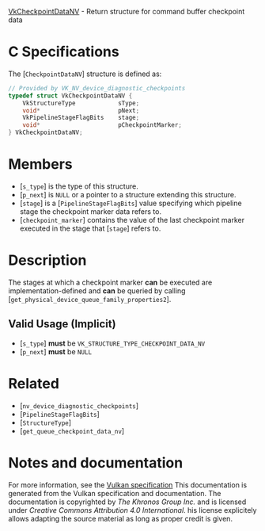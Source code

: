 [VkCheckpointDataNV](https://www.khronos.org/registry/vulkan/specs/1.3-extensions/man/html/VkCheckpointDataNV.html) - Return structure for command buffer checkpoint data

# C Specifications
The [`CheckpointDataNV`] structure is defined as:
```c
// Provided by VK_NV_device_diagnostic_checkpoints
typedef struct VkCheckpointDataNV {
    VkStructureType            sType;
    void*                      pNext;
    VkPipelineStageFlagBits    stage;
    void*                      pCheckpointMarker;
} VkCheckpointDataNV;
```

# Members
- [`s_type`] is the type of this structure.
- [`p_next`] is `NULL` or a pointer to a structure extending this structure.
- [`stage`] is a [`PipelineStageFlagBits`] value specifying which pipeline stage the checkpoint marker data refers to.
- [`checkpoint_marker`] contains the value of the last checkpoint marker executed in the stage that [`stage`] refers to.

# Description
The stages at which a checkpoint marker  **can**  be executed are
implementation-defined and  **can**  be queried by calling
[`get_physical_device_queue_family_properties2`].
## Valid Usage (Implicit)
-  [`s_type`] **must**  be `VK_STRUCTURE_TYPE_CHECKPOINT_DATA_NV`
-  [`p_next`] **must**  be `NULL`

# Related
- [`nv_device_diagnostic_checkpoints`]
- [`PipelineStageFlagBits`]
- [`StructureType`]
- [`get_queue_checkpoint_data_nv`]

# Notes and documentation
For more information, see the [Vulkan specification](https://www.khronos.org/registry/vulkan/specs/1.3-extensions/html/vkspec.html)
This documentation is generated from the Vulkan specification and documentation.
The documentation is copyrighted by *The Khronos Group Inc.* and is licensed under *Creative Commons Attribution 4.0 International*.
his license explicitely allows adapting the source material as long as proper credit is given.
        